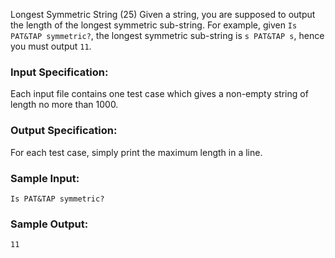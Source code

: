 Longest Symmetric String (25)
Given a string, you are supposed to output the length of the longest symmetric
sub-string. For example, given `Is PAT&TAP symmetric?`, the longest symmetric
sub-string is `s PAT&TAP s`, hence you must output `11`.

### Input Specification:

Each input file contains one test case which gives a non-empty string of
length no more than 1000.

### Output Specification:

For each test case, simply print the maximum length in a line.

### Sample Input:

    
    
    Is PAT&TAP symmetric?
    

### Sample Output:

    
    
    11
    

